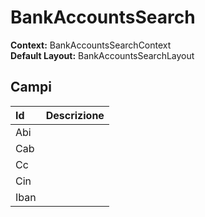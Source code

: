 
# BankAccountsSearch

**Context:** BankAccountsSearchContext  
**Default Layout:** BankAccountsSearchLayout

## Campi

| Id | Descrizione |
| :--- | :--- |
| Abi |  |
| Cab |  |
| Cc |  |
| Cin |  |
| Iban |  |

